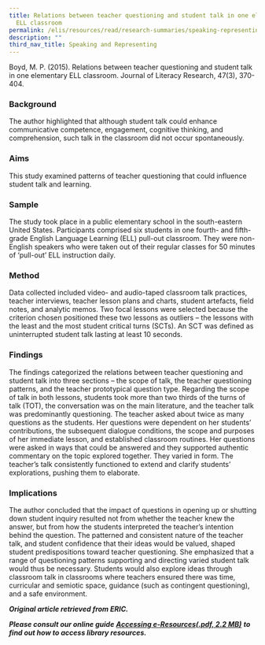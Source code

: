 ```yaml
---
title: Relations between teacher questioning and student talk in one elementary
  ELL classroom
permalink: /elis/resources/read/research-summaries/speaking-representing/teacher-questioning-and-student-talk/
description: ""
third_nav_title: Speaking and Representing
---
```

Boyd, M. P. (2015). Relations between teacher questioning and student talk in one elementary ELL classroom. Journal of Literacy Research, 47(3), 370-404.

### Background

The author highlighted that although student talk could enhance communicative competence, engagement, cognitive thinking, and comprehension, such talk in the classroom did not occur spontaneously.

### Aims

This study examined patterns of teacher questioning that could influence student talk and learning.

### Sample

The study took place in a public elementary school in the south-eastern United States. Participants comprised six students in one fourth- and fifth-grade English Language Learning (ELL) pull-out classroom. They were non-English speakers who were taken out of their regular classes for 50 minutes of ‘pull-out’ ELL instruction daily.

### Method

Data collected included video- and audio-taped classroom talk practices, teacher interviews, teacher lesson plans and charts, student artefacts, field notes, and analytic memos. Two focal lessons were selected because the criterion chosen positioned these two lessons as outliers – the lessons with the least and the most student critical turns (SCTs). An SCT was defined as uninterrupted student talk lasting at least 10 seconds.

### Findings

The findings categorized the relations between teacher questioning and student talk into three sections – the scope of talk, the teacher questioning patterns, and the teacher prototypical question type. Regarding the scope of talk in both lessons, students took more than two thirds of the turns of talk (TOT), the conversation was on the main literature, and the teacher talk was predominantly questioning. The teacher asked about twice as many questions as the students. Her questions were dependent on her students’ contributions, the subsequent dialogue conditions, the scope and purposes of her immediate lesson, and established classroom routines. Her questions were asked in ways that could be answered and they supported authentic commentary on the topic explored together. They varied in form. The teacher’s talk consistently functioned to extend and clarify students’ explorations, pushing them to elaborate.

### Implications

The author concluded that the impact of questions in opening up or shutting down student inquiry resulted not from whether the teacher knew the answer, but from how the students interpreted the teacher’s intention behind the question. The patterned and consistent nature of the teacher talk, and student confidence that their ideas would be valued, shaped student predispositions toward teacher questioning. She emphasized that a range of questioning patterns supporting and directing varied student talk would thus be necessary. Students would also explore ideas through classroom talk in classrooms where teachers ensured there was time, curricular and semiotic space, guidance (such as contingent questioning), and a safe environment.

_**Original article retrieved from ERIC.**_ 

_**Please consult our online guide**_ **_[Accessing e-Resources(.pdf, 2.2 MB)](https://academyofsingaporeteachers-moe-edu-sg-admin.cwp.sg/elis/resources/read/research-summaries/speaking-and-representing/18e45074-6b1b-4ac7-811f-1a8da16c4f81 "Accessing e-Resources")_** _**to find out how to access library resources.**_
